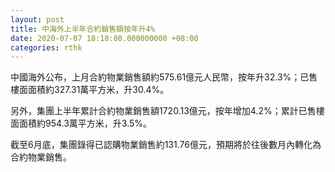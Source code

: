```yaml
---
layout: post
title: 中海外上半年合約銷售額按年升4%
date: 2020-07-07 18:18:00.000000000 +08:00
categories: rthk
---
```


中國海外公布，上月合約物業銷售額約575.61億元人民幣，按年升32.3%；已售樓面面積約327.31萬平方米，升30.4%。

另外，集團上半年累計合約物業銷售額1720.13億元，按年增加4.2%；累計已售樓面面積約954.3萬平方米，升3.5%。

截至6月底，集團錄得已認購物業銷售約131.76億元，預期將於往後數月內轉化為合約物業銷售。
